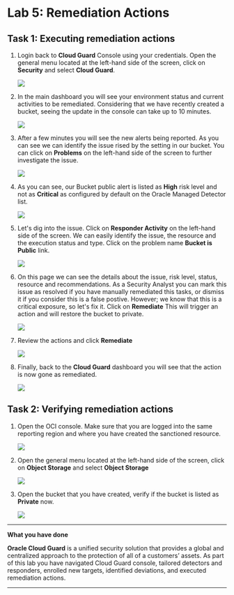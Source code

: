 # Lab 5: Remediation Actions

## Task 1: Executing remediation actions



1. Login back to **Cloud Guard** Console using your credentials. Open the general menu located at the left-hand side of the screen, click on **Security** and select **Cloud Guard**. 
   
    ![](./images/1.png)

2. In the main dashboard you will see your environment status and current activities to be remediated. Considering that we have recently created a bucket, seeing the update in the console can take up to 10 minutes.

    ![](./images/2.png)

3. After a few minutes you will see the new alerts being reported. As you can see we can identify the issue rised by the setting in our bucket. You can click on **Problems** on the left-hand side of the screen to further investigate the issue.

    ![](./images/13.png)

4. As you can see, our Bucket public alert is listed as **High** risk level and not as **Critical** as configured by default on the Oracle Managed Detector list. 

    ![](./images/14.png)

5. Let's dig into the issue. Click on **Responder Activity** on the left-hand side of the screen. We can easily identify the issue, the resource and the execution status and type. Click on the problem name **Bucket is Public** link.


    ![](./images/15.png)

6. On this page we can see the details about the issue, risk level, status, resource and recommendations. As a Security Analyst you can mark this issue as resolved if you have manually remediated this tasks, or dismiss it if you consider this is a false postive. However; we know that this is a critical exposure, so let's fix it. Click on **Remediate** This will trigger an action and will restore the bucket to private. 

    ![](./images/16.png)

7. Review the actions and click **Remediate**

    ![](./images/17.png)


8. Finally, back to the **Cloud Guard** dashboard you will see that the action is now gone as remediated.

    ![](./images/19.png)


## Task 2: Verifying remediation actions

1. Open the OCI console. Make sure that you are logged into the same reporting region and where you have created the sanctioned resource.

    ![](./images/luna_credentials_2.png)


2. Open the general menu located at the left-hand side of the screen, click on **Object Storage** and select **Object Storage**
   
   ![](./images/b1.png)

3. Open the bucket that you have created, verify if the bucket is listed as **Private** now.

    ![](./images/18.png)

******

**What you have done**

**Oracle Cloud Guard** is a unified security solution that provides a global and centralized approach to the protection of all of a customers’ assets.
As part of this lab you have navigated Cloud Guard console, tailored detectors and responders, enrolled new targets, identified deviations, and executed remediation actions. 

******
 